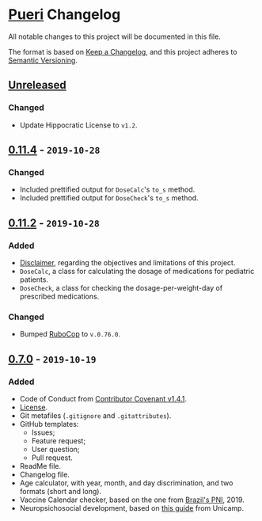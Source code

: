 # [Pueri](https://github.com/Nereare/pueri) Changelog

All notable changes to this project will be documented in this file.

The format is based on [Keep a Changelog](https://keepachangelog.com/en/1.0.0/),
and this project adheres to [Semantic Versioning](https://semver.org/spec/v2.0.0.html).

## [Unreleased]

### Changed
* Update Hippocratic License to `v1.2`.

## [0.11.4] - `2019-10-28`

### Changed
* Included prettified output for `DoseCalc`'s `to_s` method.
* Included prettified output for `DoseCheck`'s `to_s` method.

## [0.11.2] - `2019-10-28`

### Added
* [Disclaimer](ABOUT.md), regarding the objectives and limitations of this project.
* `DoseCalc`, a class for calculating the dosage of medications for pediatric patients.
* `DoseCheck`, a class for checking the dosage-per-weight-day of prescribed medications.

### Changed
* Bumped [RuboCop](https://github.com/rubocop-hq/rubocop) to `v.0.76.0`.

## [0.7.0] - `2019-10-19`

### Added
* Code of Conduct from [Contributor Covenant v1.4.1](https://www.contributor-covenant.org/).
* [License](LICENSE.md).
* Git metafiles (`.gitignore` and `.gitattributes`).
* GitHub templates:
  - Issues;
  - Feature request;
  - User question;
  - Pull request.
* ReadMe file.
* Changelog file.
* Age calculator, with year, month, and day discrimination, and two formats (short and long).
* Vaccine Calendar checker, based on the one from [Brazil's PNI][PNI], 2019.
* Neuropsichosocial development, based on [this guide][DNPM] from Unicamp.

[PNI]: http://www.saude.gov.br/saude-de-a-z/vacinacao/calendario-vacinacao
[DNPM]: https://www.fcm.unicamp.br/fcm/neuropediatria-conteudo-didatico/desenvolvimento-neuropsicomotor

[Unreleased]: https://github.com/Nereare/pueri/compare/v0.11.4...HEAD
[0.11.4]: https://github.com/Nereare/pueri/compare/v0.11.2...v0.11.4
[0.11.2]: https://github.com/Nereare/pueri/compare/v0.7.0...v0.11.2
[0.7.0]: https://github.com/Nereare/pueri/releases/tag/v0.7.0
